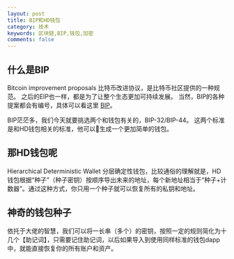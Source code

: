 ```yaml
---
layout: post
title: BIP和HD钱包
category: 技术
keywords: 区块链,BIP,钱包,加密
comments: false
---
```


## 什么是BIP
Bitcoin improvement proposals
比特币改进协议，是比特币社区提供的一种规范。
之后的EIP也一样，都是为了让整个生态更加可持续发展。
当然，BIP的各种提案都会有编号，具体可以看这里 [BIP](https://github.com/bitcoin/bips)。

BIP茫茫多，我们今天就要挑选两个和钱包有关的，BIP-32/BIP-44。
这两个标准是和HD钱包相关的标准，他可以生成一个更加简单的钱包。

## 那HD钱包呢
Hierarchical Deterministic Wallet
分层确定性钱包，比较通俗的理解就是，HD钱包根据“种子”（种子密钥）按顺序导出未来的地址，每个新地址相当于“种子+计数器”。通过这种方式，你只用一个种子就可以恢复所有的私钥和地址。


## 神奇的钱包种子
依托于大佬的智慧，我们可以将一长串（多个）的密钥，按照一定的规则简化为十几个【助记词】，只需要记住助记词，以后如果导入到使用同样标准的钱包dapp中，就能直接恢复你的所有账户和资产。